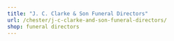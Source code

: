 ```yaml
---
title: "J. C. Clarke & Son Funeral Directors"
url: /chester/j-c-clarke-and-son-funeral-directors/
shop: funeral directors
---
```

